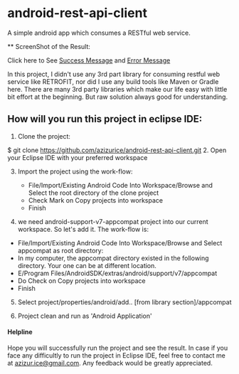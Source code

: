 # android-rest-api-client

A simple android app which consumes a RESTful web service.

** ScreenShot of the Result:

Click here to See [Success Message](/docs/images/android-result.png) and [Error Message](/docs/images/android-error.png)


In this project, I didn't use any 3rd part library for consuming restful web service like RETROFIT, nor did I use any build tools like Maven or Gradle here. There are many 3rd party libraries which make our life easy with little bit effort at the beginning. 
But raw solution always good for understanding.
 
## How will you run this project in eclipse IDE:

1. Clone the project:

  $ git clone https://github.com/azizurice/android-rest-api-client.git
2. Open your Eclipse IDE with your preferred workspace

3. Import the project using the work-flow:

	* File/Import/Existing Android Code Into Workspace/Browse and Select the root directory of the clone project
	* Check Mark  on  Copy projects into workspace
	* Finish

4. we need android-support-v7-appcompat project into our current workspace. So let's add it.
  The work-flow is:
  * File/Import/Existing Android Code Into Workspace/Browse and Select appcompat as root directory:
  * In my computer, the appcompat directory existed in the following directory. Your one can be at different location.
  *	E/Program Files/AndroidSDK/extras/android/support/v7/appcompat
  * Do Check  on  Copy projects into workspace
  * Finish

5. Select project/properties/android/add.. [from library section]/appcompat

6. Project clean and run as 'Android Application'

#### Helpline
Hope you will successfully run the project and see the result. In case if you face any difficultly to run
the project in Eclipse IDE, feel free to contact me at azizur.ice@gmail.com. Any feedback would be greatly appreciated.


